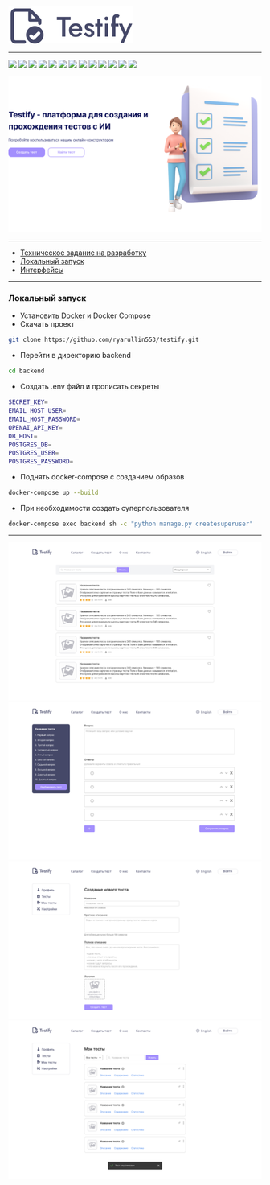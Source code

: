 ![](/docs/img/logo.svg) 
____
![](https://img.shields.io/badge/Python-3.11-254F72?style=flat-squar)
![](https://img.shields.io/badge/Django-4.2.3-0C4B33?style=flat-squar)
![](https://img.shields.io/badge/DRF-3.14-A30000?style=flat-squar)
![](https://img.shields.io/badge/PostgreSQL-15.1-2F6792?style=flat-squar)
![](https://img.shields.io/badge/Docker-24.0.2-2496ED?style=flat-squar)
![](https://img.shields.io/badge/Docker_Compose-2.19.1-92AAC8?style=flat-squar)
![](https://img.shields.io/badge/Celery-5.3.1-8FAC4A?style=flat-squar)
![](https://img.shields.io/badge/Redis-7.0-D9281A?style=flat-squar)
![](https://img.shields.io/badge/Gunicorn-21.2.0-489747?style=flat-squar)
![](https://img.shields.io/badge/JavaScript-1.8.5-yellow?style=flat-squar)
![](https://img.shields.io/badge/TypeScript-5.1.6-2D79C7?style=flat-squar)
![](https://img.shields.io/badge/React-18.1-2A2C2E?style=flat-squar)
![](https://img.shields.io/badge/Nginx-1.25.1-0E9748?style=flat-squar)

![](/docs/img/main.png)
___
- [Техническое задание на разработку](./docs/technical_requirements.md)
- [Локальный запуск](#title1)
- [Интерфейсы](#interface)
___

### <a id="title1">Локальный запуск</a>

- Установить [Docker](https://www.docker.com/) и Docker Compose
- Скачать проект
```bash
git clone https://github.com/ryarullin553/testify.git
```
- Перейти в директорию backend
```bash
cd backend
```
- Создать .env файл и прописать секреты
```bash
SECRET_KEY=
EMAIL_HOST_USER=
EMAIL_HOST_PASSWORD=
OPENAI_API_KEY=
DB_HOST=
POSTGRES_DB=
POSTGRES_USER=
POSTGRES_PASSWORD=
```
- Поднять docker-compose с созданием образов
```bash
docker-compose up --build
```
- При необходимости создать суперпользователя
```bash
docker-compose exec backend sh -c "python manage.py createsuperuser"
```
---
<a id="interface">![](/docs/img/catalog_page.png)</a>
![](/docs/img/create_question_page.png)
![](/docs/img/create_test_page.png)
![](/docs/img/profile_my_tests_page.png)
